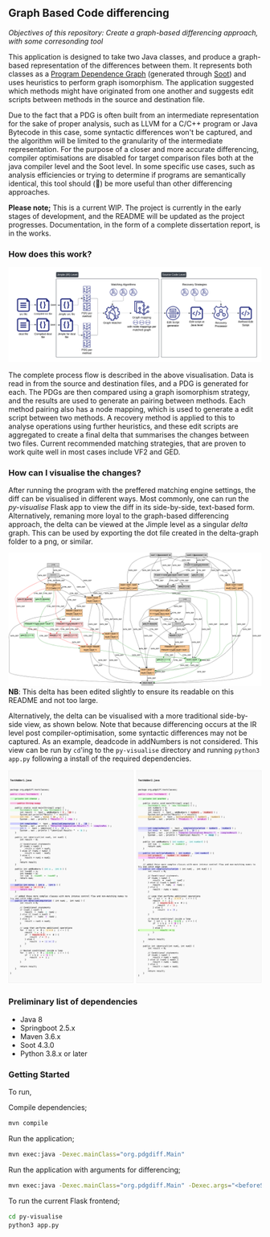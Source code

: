## Graph Based Code differencing

_Objectives of this repository: Create a graph-based differencing approach, with some corresonding tool_

This application is designed to take two Java classes, and produce a graph-based representation of the differences between them. 
It represents both classes as a [Program Dependence Graph](https://dl.acm.org/doi/10.1145/24039.24041) (generated through [Soot](https://github.com/soot-oss/soot)) and uses heuristics to perform graph isomorphism.
The application suggested which methods might have originated from one another and suggests edit scripts between methods in the source and destination file. 

Due to the fact that a PDG is often built from an intermediate representation for the sake of proper analysis, such as LLVM for a C/C++ program or Java Bytecode in this case, some syntactic differences won't be captured, and the algorithm will be limited to the granularity of the intermediate representation. For the purpose of a closer and more accurate
differencing, compiler optimisations are disabled for target comparison files both at the java compiler level and the Soot level. 
In some specific use cases, such as analysis efficiencies or trying to determine if programs are semantically identical, this tool should (🤞) be more useful than other differencing approaches.

**Please note;** This is a current WIP. The project is currently in the early stages of development, and the README will be updated as the project progresses. Documentation, in the form of a complete dissertation report, is in the works.

### How does this work?

![Overview](images/overview.png)

The complete process flow is described in the above visualisation. Data is read in from the source and destination files, and a PDG is generated for each. The PDGs are then compared using a graph isomorphism strategy, and the results are used to generate an pairing between methods. Each method pairing also has a node mapping, which is used to generate a edit script between two methods. A recovery method is applied to this to analyse operations using further heuristics, and these edit scripts are aggregated to create a final delta that summarises the changes between two files. 
Current recommended matching strategies, that are proven to work quite well in most cases include VF2 and GED.

### How can I visualise the changes?

After running the program with the preffered matching engine settings, the diff can be visualised in different ways. Most commonly, 
one can run the _py-visualise_ Flask app to view the diff in its side-by-side, text-based form. Alternatively, remaning more loyal to the graph-based differencing approach, the delta can be viewed at the Jimple level as a singular _delta_
graph. This can be used by exporting the dot file created in the delta-graph folder to a png, or similar.

![Delta](images/refactoredgraph.png)
**NB**: This delta has been edited slightly to ensure its readable on this README and not too large.

Alternatively, the delta can be visualised with a more traditional side-by-side view, as shown below. Note that because differencing occurs at the IR level post compiler-optimisation, some syntactic differences may not be captured. As an example, deadcode in addNumbers is not considered. This view can be run by `cd`'ing to the `py-visualise` directory and running `python3 app.py` following a install of the required dependencies.

![Side-by-side](images/text-based.jpg)


### Preliminary list of dependencies
 - Java 8
 - Springboot 2.5.x
 - Maven 3.6.x
 - Soot 4.3.0
 - Python 3.8.x or later

### Getting Started

To run,

Compile dependencies;
```bash
mvn compile
```

Run the application;
```bash
mvn exec:java -Dexec.mainClass="org.pdgdiff.Main"
```

Run the application with arguments for differencing;
```bash
mvn exec:java -Dexec.mainClass="org.pdgdiff.Main" -Dexec.args="<beforeSourcePath> <afterSourcePath> <beforeCompiledDir> <afterCompiledDir> <beforeClassName> <afterClassName>"
```

To run the current Flask frontend;
```bash
cd py-visualise
python3 app.py
```